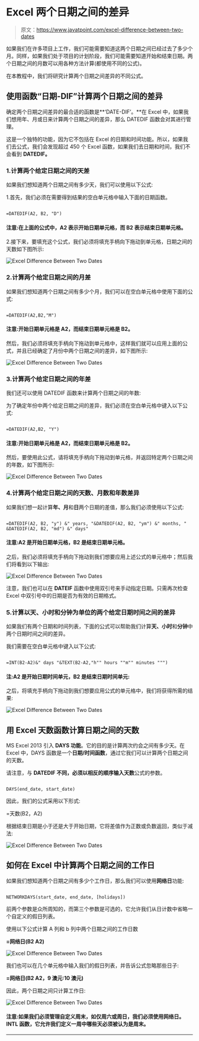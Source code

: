 # Excel 两个日期之间的差异

> 原文：<https://www.javatpoint.com/excel-difference-between-two-dates>

如果我们在许多项目上工作，我们可能需要知道这两个日期之间已经过去了多少个月。同样，如果我们处于项目的计划阶段，我们可能需要知道开始和结束日期。两个日期之间的月数可以用各种方法计算(都使用不同的公式)。

在本教程中，我们将研究计算两个日期之间差异的不同公式。

## 使用函数“日期-DIF”计算两个日期之间的差异

确定两个日期之间差异的最合适的函数是**‘DATE-DIF’。**在 Excel 中，如果我们想用年、月或日来计算两个日期之间的差异，那么 DATEDIF 函数会对其进行管理。

这是一个独特的功能，因为它不包括在 Excel 的日期和时间功能。所以，如果我们去公式，我们会发现超过 450 个 Excel 函数，如果我们去日期和时间，我们不会看到 **DATEDIF。**

### 1.计算两个给定日期之间的天差

如果我们想知道两个日期之间有多少天，我们可以使用以下公式:

1.首先，我们必须在需要得到结果的空白单元格中输入下面的日期函数。

```

=DATEDIF(A2, B2, "D")

```

#### 注意:在上面的公式中，A2 表示开始日期单元格，而 B2 表示结束日期单元格。

2.接下来，要填充这个公式，我们必须将填充手柄向下拖动到单元格，日期之间的天数如下图所示:

![Excel Difference Between Two Dates](img/deb0b5320d961d62d44472b7e168279c.png)

### 2.计算两个给定日期之间的月差

如果我们想知道两个日期之间有多少个月，我们可以在空白单元格中使用下面的公式:

```

=DATEDIF(A2,B2,"M")

```

#### 注意:开始日期单元格是 A2，而结束日期单元格是 B2。

然后，我们必须将填充手柄向下拖动到单元格中，这样我们就可以应用上面的公式，并且已经确定了月份中两个日期之间的差异，如下图所示:

![Excel Difference Between Two Dates](img/1e72ef97aa864ff3bdf930b494ef6036.png)

### 3.计算两个给定日期之间的年差

我们还可以使用 DATEDIF 函数来计算两个日期之间的年数:

为了确定年份中两个给定日期之间的差异，我们必须在空白单元格中键入以下公式:

```

=DATEDIF(A2,B2, "Y")

```

#### 注意:开始日期单元格是 A2，而结束日期单元格是 B2。

然后，要使用此公式，请将填充手柄向下拖动到单元格，并返回特定两个日期之间的年数，如下图所示:

![Excel Difference Between Two Dates](img/356a1e8d71f19786de6ba0a954286907.png)

### 4.计算两个给定日期之间的天数、月数和年数差异

如果我们想一起计算**年、月**和**日**两个日期的差值，那么我们必须使用以下公式:

```

=DATEDIF(A2, B2, "y") &" years, "&DATEDIF(A2, B2, "ym") &" months, " &DATEDIF(A2, B2, "md") &" days"

```

#### 注意:A2 是开始日期单元格，B2 是结束日期单元格。

之后，我们必须将填充手柄向下拖动到我们想要应用上述公式的单元格中；然后我们将看到以下输出:

![Excel Difference Between Two Dates](img/b8fa38d659a28a0d4c156e5c7ff7ba8c.png)

注意，我们也可以在 **DATEIF** 函数中使用双引号来手动指定日期。只需再次检查 Excel 中双引号中的日期是否为有效的日期格式。

### 5.计算以天、小时和分钟为单位的两个给定日期时间之间的差异

如果我们有两个日期和时间列表，下面的公式可以帮助我们计算**天、小时**和**分钟**中两个日期时间之间的差异。

我们需要在空白单元格中键入以下公式:

```

=INT(B2-A2)&" days "&TEXT(B2-A2,"h"" hours ""m"" minutes """)

```

#### 注:A2 是开始日期时间单元，B2 是结束日期时间单元:

之后，将填充手柄向下拖动到我们想要应用公式的单元格中，我们将获得所需的结果:

![Excel Difference Between Two Dates](img/c19ff811f233972d8d06c108033453a6.png)

## 用 Excel 天数函数计算日期之间的天数

MS Excel 2013 引入 **DAYS 功能**。它的目的是计算两次约会之间有多少天。在 Excel 中，DAYS 函数是一个**日期/时间函数**，通过它我们可以计算两个日期之间的天数。

请注意，与 **DATEDIF 不同，**必须以相反的顺序输入**天数**公式的参数。

```

DAYS(end_date, start_date)

```

因此，我们的公式采用以下形式:

=天数(B2，A2)

根据结束日期是小于还是大于开始日期，它将差值作为正数或负数返回，类似于减法:

![Excel Difference Between Two Dates](img/353523c0ef28aa46d49d36d4f2b81b4e.png)

## 如何在 Excel 中计算两个日期之间的工作日

如果我们想知道两个日期之间有多少个工作日，那么我们可以使用**网络日**功能:

```

NETWORKDAYS(start_date, end_date, [holidays])

```

前两个参数是众所周知的，而第三个参数是可选的，它允许我们从日计数中省略一个自定义的假日列表。

使用以下公式计算 A 列和 b 列中两个日期之间的工作日数

**=网络日(B2 A2)**

![Excel Difference Between Two Dates](img/5c5f0a8ed93916be07ad6288a5c625ed.png)

我们也可以在几个单元格中输入我们的假日列表，并告诉公式忽略那些日子:

**=网络日(B2 A2，9 澳元:10 澳元)**

因此，两个日期之间只计算工作日:

![Excel Difference Between Two Dates](img/ec4c29b74f87b300e5a85d98c02a4e0d.png)

#### 注意:如果我们必须管理自定义周末，如仅周六或周日，我们必须使用网络日。INTL 函数，它允许我们定义一周中哪些天必须被认为是周末。

* * *
